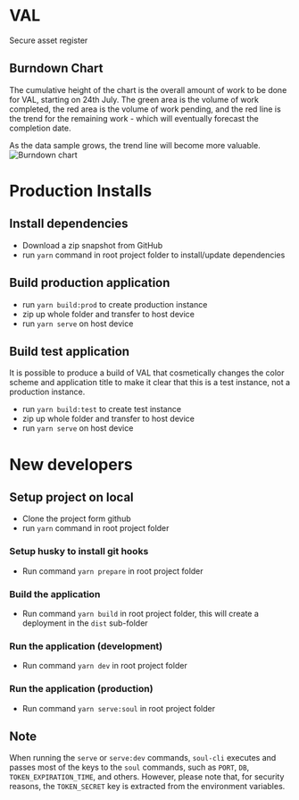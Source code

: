 # VAL

Secure asset register

## Burndown Chart

The cumulative height of the chart is the overall amount of work to be done for VAL, starting on 24th July. The green area is the volume of work completed, the red area is the volume of work pending, and the red line is the trend for the remaining work - which will eventually forecast the completion date.

As the data sample grows, the trend line will become more valuable.
![Burndown chart](https://docs.google.com/spreadsheets/d/e/2PACX-1vTOhfaDcSORmcH_LCzAVAkRcUvEZbz_DqZVo63WaSAmqwIy_CpSq1g-EQ2hM7-O_pM02HRcr_4S48f2/pubchart?oid=1341797319&format=image)

# Production Installs

## Install dependencies

- Download a zip snapshot from GitHub
- run `yarn` command in root project folder to install/update dependencies

## Build production application

- run `yarn build:prod` to create production instance
- zip up whole folder and transfer to host device
- run `yarn serve` on host device

## Build test application

It is possible to produce a build of VAL that cosmetically changes the color scheme and application title to make it clear that this is a test instance, not a production instance.

- run `yarn build:test` to create test instance
- zip up whole folder and transfer to host device
- run `yarn serve` on host device

# New developers

## Setup project on local

- Clone the project form github
- run `yarn` command in root project folder

### Setup husky to install git hooks

- Run command `yarn prepare` in root project folder

### Build the application

- Run command `yarn build` in root project folder, this will create a deployment in the `dist` sub-folder

### Run the application (development)

- Run command `yarn dev` in root project folder

### Run the application (production)

- Run command `yarn serve:soul` in root project folder

## Note

When running the `serve` or `serve:dev` commands, `soul-cli` executes and passes most of the keys to the `soul` commands, such as `PORT`, `DB`, `TOKEN_EXPIRATION_TIME`, and others.
However, please note that, for security reasons, the `TOKEN_SECRET` key is extracted from the environment variables.
